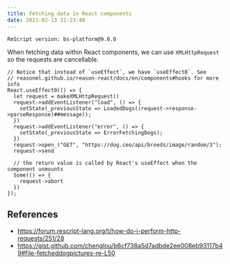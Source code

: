 ```yaml
---
title: Fetching data in React components
date: 2021-02-13 21:23:48
---
```


```
ReScript version: bs-platform@9.0.0
```

When fetching data within React components, we can use `XMLHttpRequest` so the requests are cancellable.

```res
// Notice that instead of `useEffect`, we have `useEffect0`. See
// reasonml.github.io/reason-react/docs/en/components#hooks for more info
React.useEffect0(() => {
  let request = makeXMLHttpRequest()
  request->addEventListener("load", () => {
    setState(_previousState => LoadedDogs((request->response->parseResponse)##message));
  })
  request->addEventListener("error", () => {
    setState(_previousState => ErrorFetchingDogs);
  })
  request->open_("GET", "https://dog.ceo/api/breeds/image/random/3");
  request->send

  // the return value is called by React's useEffect when the component unmounts
  Some(() => {
    request->abort
  })
});
```

## References

- https://forum.rescript-lang.org/t/how-do-i-perform-http-requests/251/28
- https://gist.github.com/chenglou/b6cf738a5d7adbde2ee008eb93117b49#file-fetcheddogpictures-re-L50
